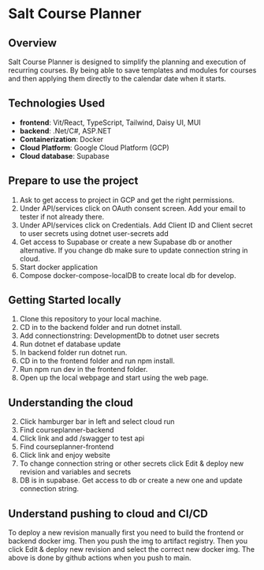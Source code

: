 # Salt Course Planner

## Overview
Salt Course Planner is designed to simplify the planning and execution of recurring courses. By being able to save templates and modules for courses and then applying them directly to the calendar date when it starts.

## Technologies Used
- **frontend**: Vit/React, TypeScript, Tailwind, Daisy UI, MUI
- **backend**: .Net/C#, ASP.NET
- **Containerization**: Docker
- **Cloud Platform**: Google Cloud Platform (GCP)
- **Cloud database**: Supabase

## Prepare to use the project
1. Ask to get access to project in GCP and get the right permissions. 
2. Under API/services click on OAuth consent screen. Add your email to tester if not already there.
3. Under API/services click on Credentials. Add Client ID and Client secret to user secrets using dotnet user-secrets add
4. Get access to Supabase or create a new Supabase db or another alternative. If you change db make sure to update connection string in cloud.
4. Start docker application
5. Compose docker-compose-localDB to create local db for develop.

## Getting Started locally
1. Clone this repository to your local machine.
2. CD in to the backend folder and run dotnet install.
3. Add connectionstring: DevelopmentDb to dotnet user secrets
4. Run dotnet ef database update
5. In backend folder run dotnet run.
6. CD in to the frontend folder and run npm install.
7. Run npm run dev in the frontend folder.
8. Open up the local webpage and start using the web page.

## Understanding the cloud
2. Click hamburger bar in left and select cloud run
3. Find courseplanner-backend
4. Click link and add /swagger to test api
5. Find courseplanner-frontend
6. Click link and enjoy website
7. To change connection string or other secrets click Edit & deploy new revision and variables and secrets
8. DB is in supabase. Get access to db or create a new one and update connection string.

## Understand pushing to cloud and CI/CD
To deploy a new revision manually first you need to build the frontend or backend docker img.
Then you push the img to artifact registry. 
Then you click Edit & deploy new revision and select the correct new docker img.
The above is done by github actions when you push to main.